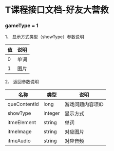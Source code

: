# T课程接口文档-好友大营救

### gameType = 1

1、 显示方式类型（showType）参数说明

|值  | 说明 |
| --- | --- |
| 0 | 单词 |
| 1 | 图片|

2、 返回参数说明

|名称  | 类型 | 说明 |
| --- | --- | --- |
| queContentId | long | 游戏问题内容项ID |
| showType | integer | 显示方式 |
| itmeElement | string | 单词 |
| itmeImage | string | 对应图片 |
| itmeAudio | string | 对应音频 |